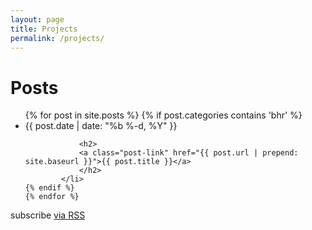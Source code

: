 ```yaml
---
layout: page
title: Projects
permalink: /projects/
---
```


<div class="home">

  <h1 class="page-heading">Posts</h1>

  <ul class="post-list">
    {% for post in site.posts %}
	{% if post.categories contains 'bhr' %}
      		<li>
        		<span class="post-meta">{{ post.date | date: "%b %-d, %Y" }}</span>

        		<h2>
          		<a class="post-link" href="{{ post.url | prepend: site.baseurl }}">{{ post.title }}</a>
        		</h2>
      		</li>
	{% endif %}
    {% endfor %}
  </ul>

  <p class="rss-subscribe">subscribe <a href="{{ "/feed.xml" | prepend: site.baseurl }}">via RSS</a></p>

</div>
